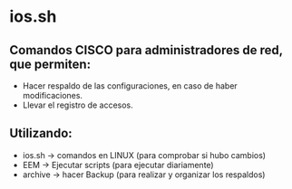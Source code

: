# ios.sh

## Comandos CISCO para administradores de red, que permiten:
- Hacer respaldo de las configuraciones, en caso de haber modificaciones.
- Llevar el registro de accesos. 

## Utilizando:
- ios.sh  -> comandos en LINUX (para comprobar si hubo cambios)
- EEM     -> Ejecutar scripts  (para ejecutar diariamente) 
- archive -> hacer Backup  (para realizar  y organizar los respaldos)
